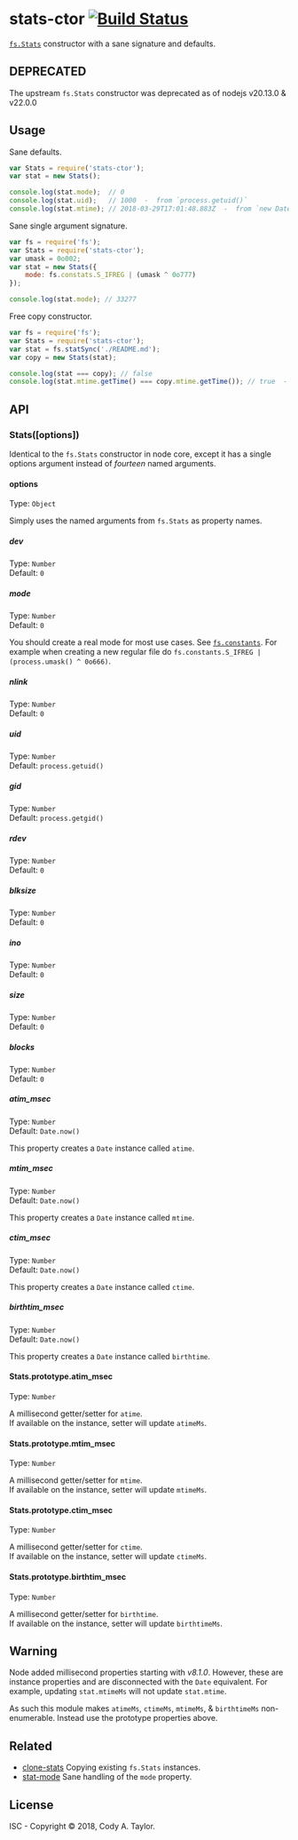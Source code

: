 # stats-ctor [![Build Status](https://travis-ci.org/CodeMan99/stats-ctor.svg?branch=master)](https://travis-ci.org/CodeMan99/stats-ctor)

[`fs.Stats`](https://nodejs.org/dist/latest/docs/api/fs.html#fs_class_fs_stats) constructor with a sane signature and defaults.

## DEPRECATED

The upstream `fs.Stats` constructor was deprecated as of nodejs v20.13.0 & v22.0.0

## Usage

Sane defaults.

```javascript
var Stats = require('stats-ctor');
var stat = new Stats();

console.log(stat.mode);  // 0
console.log(stat.uid);   // 1000  -  from `process.getuid()`
console.log(stat.mtime); // 2018-03-29T17:01:48.883Z  -  from `new Date()`
```

Sane single argument signature.

```javascript
var fs = require('fs');
var Stats = require('stats-ctor');
var umask = 0o002;
var stat = new Stats({
	mode: fs.constats.S_IFREG | (umask ^ 0o777)
});

console.log(stat.mode); // 33277
```

Free copy constructor.

```javascript
var fs = require('fs');
var Stats = require('stats-ctor');
var stat = fs.statSync('./README.md');
var copy = new Stats(stat);

console.log(stat === copy); // false
console.log(stat.mtime.getTime() === copy.mtime.getTime()); // true  -  same for all properties on the copy instance
```

## API

### Stats([options])

Identical to the `fs.Stats` constructor in node core, except it has a single
options argument instead of _fourteen_ named arguments.

#### options

Type: `Object`

Simply uses the named arguments from `fs.Stats` as property names.

##### dev

Type: `Number`
<br>Default: `0`

##### mode

Type: `Number`
<br>Default: `0`

You should create a real mode for most use cases. See [`fs.constants`](https://nodejs.org/dist/latest/docs/api/fs.html#fs_file_type_constants). For example when creating a new regular file do `fs.constants.S_IFREG | (process.umask() ^ 0o666)`.

##### nlink

Type: `Number`
<br>Default: `0`

##### uid

Type: `Number`
<br>Default: `process.getuid()`

##### gid

Type: `Number`
<br>Default: `process.getgid()`

##### rdev

Type: `Number`
<br>Default: `0`

##### blksize

Type: `Number`
<br>Default: `0`

##### ino

Type: `Number`
<br>Default: `0`

##### size

Type: `Number`
<br>Default: `0`

##### blocks

Type: `Number`
<br>Default: `0`

##### atim_msec

Type: `Number`
<br>Default: `Date.now()`

This property creates a `Date` instance called `atime`.

##### mtim_msec

Type: `Number`
<br>Default: `Date.now()`

This property creates a `Date` instance called `mtime`.

##### ctim_msec

Type: `Number`
<br>Default: `Date.now()`

This property creates a `Date` instance called `ctime`.

##### birthtim_msec

Type: `Number`
<br>Default: `Date.now()`

This property creates a `Date` instance called `birthtime`.

#### Stats.prototype.atim_msec

Type: `Number`

A millisecond getter/setter for `atime`.
<br>If available on the instance, setter will update `atimeMs`.

#### Stats.prototype.mtim_msec

Type: `Number`

A millisecond getter/setter for `mtime`.
<br>If available on the instance, setter will update `mtimeMs`.

#### Stats.prototype.ctim_msec

Type: `Number`

A millisecond getter/setter for `ctime`.
<br>If available on the instance, setter will update `ctimeMs`.

#### Stats.prototype.birthtim_msec

Type: `Number`

A millisecond getter/setter for `birthtime`.
<br>If available on the instance, setter will update `birthtimeMs`.

## Warning

Node added millisecond properties starting with *v8.1.0*. However, these are
instance properties and are disconnected with the `Date` equivalent. For
example, updating `stat.mtimeMs` will not update `stat.mtime`.

As such this module makes `atimeMs`, `ctimeMs`, `mtimeMs`, & `birthtimeMs`
non-enumerable. Instead use the prototype properties above.

## Related

 * [clone-stats](https://github.com/hughsk/clone-stats) Copying existing `fs.Stats` instances.
 * [stat-mode](https://github.com/TooTallNate/stat-mode) Sane handling of the `mode` property.

## License

ISC - Copyright &copy; 2018, Cody A. Taylor.
